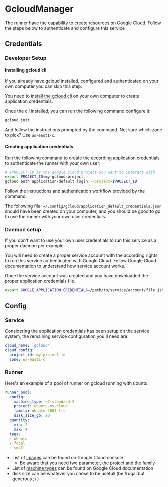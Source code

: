 

# GcloudManager

The runner have the capability to create resources on Google Cloud. Follow the steps below to authenticate
and configure this service

## Credentials

### Developer Setup

#### Installing gcloud cli

If you already have gcloud installed, configured and authenticated on your own computer you can skip this step.

You need to [install the gcloud cli] on your own computer to create application credentials.

Once the cli installed, you can run the following command configure it:
```bash
gcloud init
```
And follow the instructions prompted by the command. Not sure which zone to pick? Use `us-east1-c`.

#### Creating application credentials

Run the following command to create the according application credentials
to authenticate the runner with your own user:
```bash
# $PROJECT_ID is the google cloud project you want to interact with
export PROJECT_ID=my-gcloud-project
gcloud auth application-default login --project=$PROJECT_ID
```
Follow the instructions and authentication workflow provided by the command.

The following file: `~/.config/gcloud/application_default_credentials.json` should have been created
on your computer, and you should be good to go to use the runner with your own user credentials.

### Daemon setup
If you don't want to use your own user credentials to run this service as a proper daemon per example:

You will need to create a proper service account with the according rights to run
this service authenticated with Google Cloud. Follow Google Cloud documentation
to understand how service account works.

Once the service account was created and you have downloaded the proper application credentials file.

```bash
export GOOGLE_APPLICATION_CREDENTIALS=/path/to/service/account/file.json
```


## Config

### Service
Considering the application credentials has been setup on the service system,
the remaining service configuration you'll need are:
```yaml
cloud_name: 'gcloud'
cloud_config:
  project_id: my-project-id
  zone: us-east1-c
```

### Runner
Here's an example of a pool of runner on gcloud running with ubuntu:
```yaml
runner_pool:
- config:
    machine_type: e2-standard-2
    project: ubuntu-os-cloud
    family: ubuntu-2004-lts
    disk_size_gb: 20
  quantity:
    min: 2
    max: 4
  tags:
  - ubuntu
  - focal
  - small
```

* List of [images] can be found on Google Cloud console
    * Be aware that you need two parameter, the project and the family
* List of [machine types] can be found on Google Cloud documentation
* disk size can be whatever you chose to be usefull (be frugal but generous ;) )

[images]: https://console.cloud.google.com/compute/images?tab=images&project=scality-devl
[machine types]: https://cloud.google.com/compute/docs/general-purpose-machines?hl=en#e2-standard
[install the gcloud cli]: https://cloud.google.com/sdk/docs/install#deb
